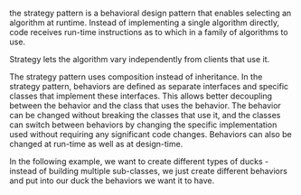 the strategy pattern is a behavioral  design pattern that enables selecting an algorithm at runtime. Instead of implementing a single algorithm directly, code receives run-time instructions as to which in a family of algorithms to use.

Strategy lets the algorithm vary independently from clients that use it.

The strategy pattern uses composition instead of inheritance. In the strategy pattern, behaviors are defined as separate interfaces and specific classes that implement these interfaces. This allows better decoupling between the behavior and the class that uses the behavior. The behavior can be changed without breaking the classes that use it, and the classes can switch between behaviors by changing the specific implementation used without requiring any significant code changes. Behaviors can also be changed at run-time as well as at design-time.

In the following example, we want to create different types of ducks - instead of building multiple sub-classes, we just create different behaviors and put into our duck the behaviors we want it to have.